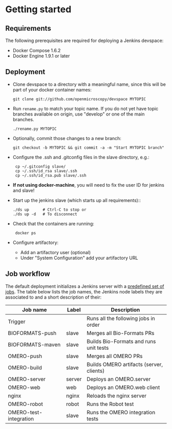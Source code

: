 # Getting started

## Requirements

The following prerequisites are required for deploying a Jenkins devspace:

*   Docker Compose 1.6.2
*   Docker Engine 1.9.1 or later

## Deployment


 *  Clone devspace to a directory with a meaningful name, since this will be
    part of your docker container names:

        git clone git://github.com/openmicroscopy/devspace MYTOPIC

 *  Run `rename.py` to match your topic name. If you do not yet have
    topic branches available on origin, use "develop" or one of the
    main branches.

        ./rename.py MYTOPIC

 *  Optionally, commit those changes to a new branch:

        git checkout -b MYTOPIC && git commit -a -m "Start MYTOPIC branch"

 * Configure the .ssh and .gitconfig files in the slave directory, e.g.:

        cp ~/.gitconfig slave/
        cp ~/.ssh/id_rsa slave/.ssh
        cp ~/.ssh/id_rsa.pub slave/.ssh

 * **If not using docker-machine**, you will need to fix the user ID
    for jenkins and slave!

 *  Start up the jenkins slave (which starts up all requirements)::

        ./ds up      # Ctrl-C to stop or
        ./ds up -d   # To disconnect

 * Check that the containers are running:

        docker ps

 *  Configure artifactory:
    - Add an artifactory user (optional)
    - Under "System Configuration" add your artifactory URL

## Job workflow

The default deployment initializes a Jenkins server with a [predefined set of
jobs](homes/jobs). The table below lists the job names, the Jenkins node labels they are associated to and a short description of their:

| Job name               | Label  | Description                              |
| -----------------------|--------| -----------------------------------------|
| Trigger                |        | Runs all the following jobs in order     |
| BIOFORMATS-push        | slave  | Merges all Bio-Formats PRs               |
| BIOFORMATS-maven       | slave  | Builds Bio-Formats and runs unit tests   |
| OMERO-push             | slave  | Merges all OMERO PRs                     |
| OMERO-build            | slave  | Builds OMERO artifacts (server, clients) |
| OMERO-server           | server | Deploys an OMERO.server                  |
| OMERO-web              | web    | Deploys an OMERO.web client              |
| nginx                  | nginx  | Reloads the nginx server                 |
| OMERO-robot            | robot  | Runs the Robot test                      |
| OMERO-test-integration | slave  | Runs the OMERO integration tests         |
